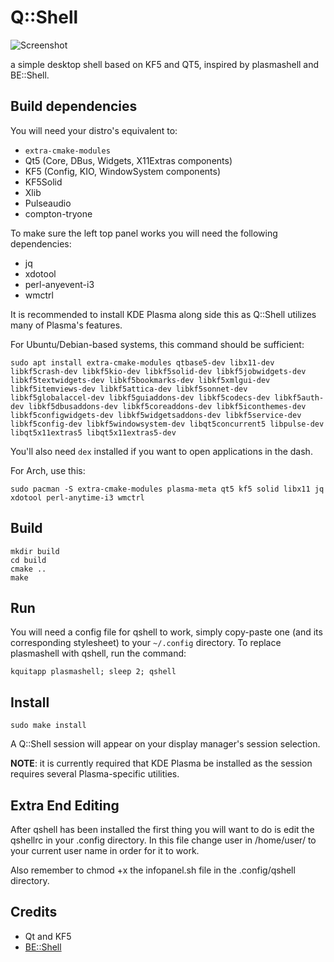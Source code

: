 # Q::Shell

![Screenshot](/screenshots/3.png)

a simple desktop shell based on KF5 and QT5, inspired by plasmashell and BE::Shell.

## Build dependencies

You will need your distro's equivalent to:

- `extra-cmake-modules`
- Qt5 (Core, DBus, Widgets, X11Extras components)
- KF5 (Config, KIO, WindowSystem components)
- KF5Solid
- Xlib
- Pulseaudio
- compton-tryone


To make sure the left top panel works you will need the following dependencies:

- jq
- xdotool
- perl-anyevent-i3
- wmctrl



It is recommended to install KDE Plasma along side this as Q::Shell utilizes many of Plasma's features.

For Ubuntu/Debian-based systems, this command should be sufficient:

```
sudo apt install extra-cmake-modules qtbase5-dev libx11-dev libkf5crash-dev libkf5kio-dev libkf5solid-dev libkf5jobwidgets-dev libkf5textwidgets-dev libkf5bookmarks-dev libkf5xmlgui-dev libkf5itemviews-dev libkf5attica-dev libkf5sonnet-dev libkf5globalaccel-dev libkf5guiaddons-dev libkf5codecs-dev libkf5auth-dev libkf5dbusaddons-dev libkf5coreaddons-dev libkf5iconthemes-dev libkf5configwidgets-dev libkf5widgetsaddons-dev libkf5service-dev libkf5config-dev libkf5windowsystem-dev libqt5concurrent5 libpulse-dev libqt5x11extras5 libqt5x11extras5-dev
```

You'll also need `dex` installed if you want to open applications in the dash.

For Arch, use this:

```
sudo pacman -S extra-cmake-modules plasma-meta qt5 kf5 solid libx11 jq xdotool perl-anytime-i3 wmctrl
```

## Build

```
mkdir build
cd build
cmake ..
make
```

## Run

You will need a config file for qshell to work, simply copy-paste one (and its corresponding stylesheet) to your `~/.config` directory. To replace plasmashell with qshell, run the command:

```
kquitapp plasmashell; sleep 2; qshell
```

## Install

```
sudo make install
```

A Q::Shell session will appear on your display manager's session selection.

**NOTE**: it is currently required that KDE Plasma be installed as the session requires several Plasma-specific utilities.



## Extra End Editing

After qshell has been installed the first thing you will want to do is edit the qshellrc in your .config directory. In this file change user in /home/user/ to your current user name in order for it to work.

Also remember to chmod +x the infopanel.sh file in the .config/qshell directory.


## Credits

 * Qt and KF5
 * [BE::Shell](https://sourceforge.net/projects/be-shell/)
